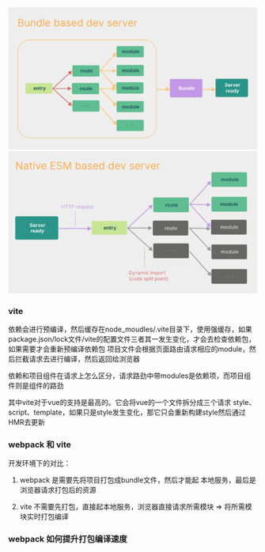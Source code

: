 ![](./assets/1.png)
![](./assets/2.png)

### vite
依赖会进行预编译，然后缓存在node_moudles/.vite目录下，使用强缓存，如果package.json/lock文件/vite的配置文件三者其一发生变化，才会去检查依赖包，如果需要才会重新预编译依赖包
项目文件会根据页面路由请求相应的module，然后拦截请求去进行编译，然后返回给浏览器

依赖和项目组件在请求上怎么区分，请求路劲中带modules是依赖项，而项目组件则是组件的路劲

其中vite对于vue的支持是最高的。它会将vue的一个文件拆分成三个请求
style、script、template，如果只是style发生变化，那它只会重新构建style然后通过HMR去更新

### webpack 和 vite
开发环境下的对比：
1. webpack 是需要先将项目打包成bundle文件，然后才能起 本地服务，最后是浏览器请求打包后的资源

2. vite 不需要先打包，直接起本地服务，浏览器直接请求所需模块 => 将所需模块实时打包编译

### webpack 如何提升打包编译速度
